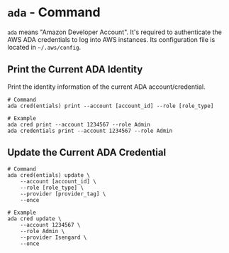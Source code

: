 # `ada` - Command

`ada` means "Amazon Developer Account". It's required to authenticate the AWS ADA
credentials to log into AWS instances. Its configuration file is located in `~/.aws/config`.

## Print the Current ADA Identity

Print the identity information of the current ADA account/credential.

```shell
# Command
ada cred(entials) print --account [account_id] --role [role_type]

# Example
ada cred print --account 1234567 --role Admin
ada credentials print --account 1234567 --role Admin
```

## Update the Current ADA Credential

```shell
# Command
ada cred(entials) update \
    --account [account_id] \
    --role [role_type] \
    --provider [provider_tag] \
    --once

# Example
ada cred update \
    --account 1234567 \
    --role Admin \
    --provider Isengard \
    --once
```
